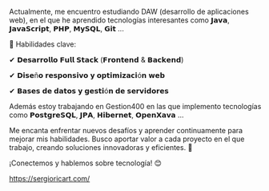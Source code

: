 Actualmente, me encuentro estudiando DAW (desarrollo de aplicaciones web), en el que he aprendido tecnologías interesantes como 𝗝𝗮𝘃𝗮, 𝗝𝗮𝘃𝗮𝗦𝗰𝗿𝗶𝗽𝘁, 𝗣𝗛𝗣, 𝗠𝘆𝗦𝗤𝗟, 𝗚𝗶𝘁 ...

📌 Habilidades clave:

✔ 𝗗𝗲𝘀𝗮𝗿𝗿𝗼𝗹𝗹𝗼 𝗙𝘂𝗹𝗹 𝗦𝘁𝗮𝗰𝗸 (𝗙𝗿𝗼𝗻𝘁𝗲𝗻𝗱 & 𝗕𝗮𝗰𝗸𝗲𝗻𝗱)

✔ 𝗗𝗶𝘀𝗲ñ𝗼 𝗿𝗲𝘀𝗽𝗼𝗻𝘀𝗶𝘃𝗼 𝘆 𝗼𝗽𝘁𝗶𝗺𝗶𝘇𝗮𝗰𝗶ó𝗻 𝘄𝗲𝗯

✔ 𝗕𝗮𝘀𝗲𝘀 𝗱𝗲 𝗱𝗮𝘁𝗼𝘀 𝘆 𝗴𝗲𝘀𝘁𝗶ó𝗻 𝗱𝗲 𝘀𝗲𝗿𝘃𝗶𝗱𝗼𝗿𝗲𝘀

Además estoy trabajando en Gestion400 en las que implemento tecnologías como 𝗣𝗼𝘀𝘁𝗴𝗿𝗲𝗦𝗤𝗟, 𝗝𝗣𝗔, 𝗛𝗶𝗯𝗲𝗿𝗻𝗲𝘁, 𝗢𝗽𝗲𝗻𝗫𝗮𝘃𝗮 ...

Me encanta enfrentar nuevos desafíos y aprender continuamente para mejorar mis habilidades. Busco aportar valor a cada proyecto en el que trabajo, creando soluciones innovadoras y eficientes. 🚀

¡Conectemos y hablemos sobre tecnología! 😊

https://sergioricart.com/
